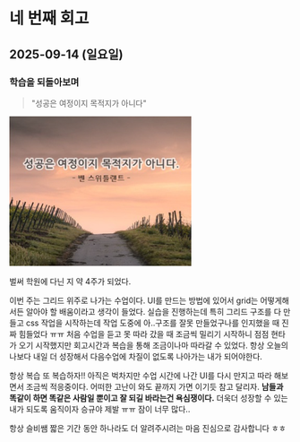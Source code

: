 # 네 번째 회고

## 2025-09-14 (일요일)

### 학습을 되돌아보며

> "성공은 여정이지 목적지가 아니다"

![성공명언](../assets/profiles/success.png)


벌써 학원에 다닌 지 약 4주가 되었다.

 이번 주는 그리드 위주로 나가는 수업이다. UI를 만드는 방법에 있어서 grid는 어떻게해서든 알아야 할 배움이라고 생각이 들었다. 실습을 진행하는데 특히 그리드 구조를 다 만들고 css 작업을 시작하는데 작업 도중에 아..구조를 잘못 만들었구나를 인지했을 때 진짜 힘들었다 ㅠㅠ 처음 수업을 듣고 못 따라 갔을 때 조금씩 밀리기 시작하니 점점 현타가 오기 시작했지만 회고시간과 복습을 통해 조금이나마 따라갈 수 있었다. 항상 오늘의 나보다 내일 더 성장해서 다음수업에 차질이 없도록 나아가는 내가 되어야한다.

 항상 복습 또 복습하자!! 아직은 벅차지만 수업 시간에 나간 UI를 다시 만지고 따라 해보면서 조금씩 적응중이다. 어떠한 고난이 와도 끝까지 가면 이기듯 참고 달리자. __남들과 똑같이 하면 똑같은 사람일 뿐이고 잘 되길 바라는건 욕심쟁이다.__ 더욱더 성장할 수 있는 내가 되도록 움직이자 승규야 제발 ㅠㅠ 잠이 너무 많다.. 

항상 슬비쌤 짧은 기간 동안 하나라도 더 알려주시려는 마음 진심으로 감사합니다 ㅎㅎ